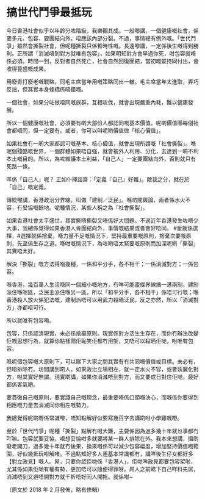 # 搞世代鬥爭最抵玩

今日香港社會似乎以年齡分咗階級，我樂觀其成。一般嚟講，一個健康嘅社會，係要多元、包容、要團結向外，唔應該內部分裂。不過，事情總有例外嘅。「世代鬥爭」雖然會撕裂社會，但呢種撕裂只係暫時性嘅。長遠嚟講，一定係後生嘅得到勝利。正所謂「消滅唔到對方就唯有包容」，如果明知對方會早過你死，咁包容就唔係必須。時間一到，反對者自然死亡，社會自然回復團結，當初嘅堅持同付出，會收得豐盛嘅成果。

用廢青打廢老嘅戰略，同毛主席當年用嘅策略同出一轍。毛主席當年太進取，弄巧反拙，但其實本身條橋係唔錯嘅。

一個社會，如果分咗做唔同嘅族群，互相攻伐，就會出現嚴重內耗，難以健康發展。

所以一個健康嘅社會，必須要有啲大部份人都認同嘅基本價值。呢啲價值喺每個社會都唔同，但一定要有。或者，你可以叫呢啲價值做「核心價值」。

如果社會冇一啲大家都認可嘅基本、核心價值，就會出現所謂嘅「社會撕裂」。喺呢個殘酷嘅世界，一個群體如果唔自強，就會被外人利用、分化，去達到一啲不利本土嘅目的。所以，為咗維護本土利益，「自己人」一定要團結向外，否則就只有死路一條。

咩係「自己人」呢？ 正如仆擇話齋：「定義『自己』好難」。敵我之分，就在於「自己」嘅定義。

傳統嚟講，香港政治分界線，叫做「建制／泛民」。喺坊間輿論，兩者係水火不容，冇妥協嘅餘地。呢種情況，某些人稱之為「社會撕裂」。

如果香港社會太平盛世，其實撕唔撕裂又唔係好大問題。不過近年香港發生咗唔少大事，我總係覺得如果香港人肯團結向外，事情嘅結果或者會好唔同。 #愛就係選擇，#選擇就係捨棄，喺力量不足嘅情況下，堅持最重要嘅原則，捨棄次要嘅原則，先至係生存之道。喺咁嘅情況下，為咗啲唔太緊要嘅原則而加深呢啲「撕裂」其實唔太好。

解決「撕裂」嘅方法得嗰幾種，一係和平分手，各不相干；一係消滅對方；一係包容。

喺香港，幾百萬人生活喺同一個細小嘅地方，冇咩可能畫條界線搞一港兩制，建制派住喺呢區，泛民主派住喺另一區，所以「和平分手，各不相干」係唔可行嘅；喺香港殺人放火係犯法嘅，建制派唔可以用武力殺晒泛民，反之亦然，所以「消滅對方」亦都唔可行。

所以就唯有包容嘞。

包容，只係認清現實，未必係捨棄原則。現實係對方活生生存在，而你冇辦法改變佢嘅思想行為，就算你點樣鬧佢恥笑佢都冇用架，又唔可以殺晒佢哋，咁唯有包容。

喺呢個包容嘅大原則下，可以睇下大家之間其實有冇共同嘅價值或目標。未必有，但唔排除冇。坊間講到啲人，如果政治立場相左，就一定水火不容，或者妖魔化對方，咁其實好無謂。現實啲講，如果你消滅唔到對方，而又要成日對住佢哋，最好都係客氣啲。

要貫徹自己嘅原則，要實踐自己嘅理念，最重要唔係口頭嘅決心，而嘅係你要得到相應嘅力量去消滅同你相左嘅勢力。

我總覺得呢啲嘢係常識嚟，唔知點解好似要寫幾百字去講啲咁小學雞嘅嘢。

至於「世代鬥爭」呢種「撕裂」點解冇咁大鑊，主要係因為過多幾十年就乜事都冇吖嘛。包容就要妥協，唔想妥協咁多就要將某一群人排除在外。我本來想講，搵啲廢老開刀，過多幾十年就冇後果，換來嘅係可以減少包容幅度，增加堅持價值嘅範圍，好似幾抵玩咁解啫。不過點知好多人連基本常識都冇，講咩後生仔女都好多【對立政見】嘅人。屌，只要你認佢哋係「香港人」，佢哋咩政見都要包容架啦，尤其係如果佢哋有權有勢，更加唔可以隨便得罪呀。屌人之前睇下自己咩料先屌，消減唔到又避唔開對方就千祈唔好同人開拖。就係咁~

（原文於 2018 年 2 月發佈，略有修輯）
